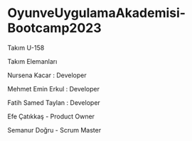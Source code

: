 # OyunveUygulamaAkademisi-Bootcamp2023
Takım U-158


Takım Elemanları






Nursena Kacar : Developer



Mehmet Emin Erkul : Developer


Fatih Samed Taylan : Developer



Efe Çatıkkaş - Product Owner



Semanur Doğru - Scrum Master

